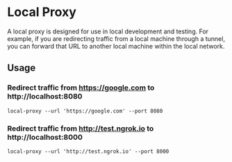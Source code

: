 # Local Proxy

A local proxy is designed for use in local development and testing. For example, if you are redirecting traffic from a local machine through a tunnel, you can forward that URL to another local machine within the local network.

## Usage
### Redirect traffic from https://google.com to http://localhost:8080
```shell
local-proxy --url 'https://google.com' --port 8080
```

### Redirect traffic from http://test.ngrok.io to http://localhost:8000
```shell
local-proxy --url 'http://test.ngrok.io' --port 8000
```
